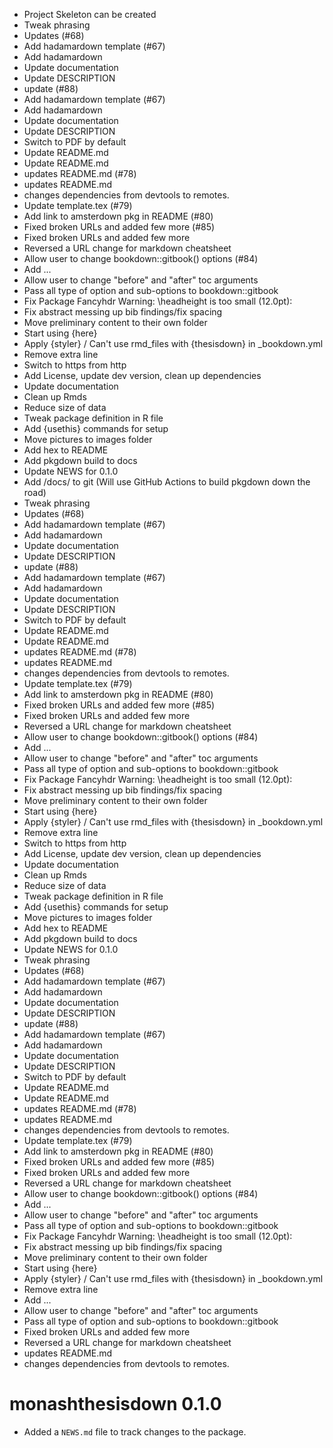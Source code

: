 <!-- NEWS.md is maintained by https://cynkra.github.io/fledge, do not edit -->

* Project Skeleton can be created
* Tweak phrasing
* Updates (#68)
* Add hadamardown template (#67)
* Add hadamardown
* Update documentation
* Update DESCRIPTION
* update (#88)
* Add hadamardown template (#67)
* Add hadamardown
* Update documentation
* Update DESCRIPTION
* Switch to PDF by default
* Update README.md
* Update README.md
* updates README.md (#78)
* updates README.md
* changes dependencies from devtools to remotes.
* Update template.tex (#79)
* Add link to amsterdown pkg in README (#80)
* Fixed broken URLs and added few more (#85)
* Fixed broken URLs and added few more
* Reversed a URL change for markdown cheatsheet
* Allow user to change bookdown::gitbook() options (#84)
* Add ...
* Allow user to change "before" and "after" toc arguments
* Pass all type of option and sub-options to bookdown::gitbook
* Fix Package Fancyhdr Warning: \headheight is too small (12.0pt):
* Fix abstract messing up bib findings/fix spacing
* Move preliminary content to their own folder
* Start using {here}
* Apply {styler} / Can't use rmd_files with {thesisdown} in _bookdown.yml
* Remove extra line
* Switch to https from http
* Add License, update dev version, clean up dependencies
* Update documentation
* Clean up Rmds
* Reduce size of data
* Tweak package definition in R file
* Add {usethis} commands for setup
* Move pictures to images folder
* Add hex to README
* Add pkgdown build to docs
* Update NEWS for 0.1.0
* Add /docs/ to git (Will use GitHub Actions to build pkgdown down the road)
* Tweak phrasing
* Updates (#68)
* Add hadamardown template (#67)
* Add hadamardown
* Update documentation
* Update DESCRIPTION
* update (#88)
* Add hadamardown template (#67)
* Add hadamardown
* Update documentation
* Update DESCRIPTION
* Switch to PDF by default
* Update README.md
* Update README.md
* updates README.md (#78)
* updates README.md
* changes dependencies from devtools to remotes.
* Update template.tex (#79)
* Add link to amsterdown pkg in README (#80)
* Fixed broken URLs and added few more (#85)
* Fixed broken URLs and added few more
* Reversed a URL change for markdown cheatsheet
* Allow user to change bookdown::gitbook() options (#84)
* Add ...
* Allow user to change "before" and "after" toc arguments
* Pass all type of option and sub-options to bookdown::gitbook
* Fix Package Fancyhdr Warning: \headheight is too small (12.0pt):
* Fix abstract messing up bib findings/fix spacing
* Move preliminary content to their own folder
* Start using {here}
* Apply {styler} / Can't use rmd_files with {thesisdown} in _bookdown.yml
* Remove extra line
* Switch to https from http
* Add License, update dev version, clean up dependencies
* Update documentation
* Clean up Rmds
* Reduce size of data
* Tweak package definition in R file
* Add {usethis} commands for setup
* Move pictures to images folder
* Add hex to README
* Add pkgdown build to docs
* Update NEWS for 0.1.0
* Tweak phrasing
* Updates (#68)
* Add hadamardown template (#67)
* Add hadamardown
* Update documentation
* Update DESCRIPTION
* update (#88)
* Add hadamardown template (#67)
* Add hadamardown
* Update documentation
* Update DESCRIPTION
* Switch to PDF by default
* Update README.md
* Update README.md
* updates README.md (#78)
* updates README.md
* changes dependencies from devtools to remotes.
* Update template.tex (#79)
* Add link to amsterdown pkg in README (#80)
* Fixed broken URLs and added few more (#85)
* Fixed broken URLs and added few more
* Reversed a URL change for markdown cheatsheet
* Allow user to change bookdown::gitbook() options (#84)
* Add ...
* Allow user to change "before" and "after" toc arguments
* Pass all type of option and sub-options to bookdown::gitbook
* Fix Package Fancyhdr Warning: \headheight is too small (12.0pt):
* Fix abstract messing up bib findings/fix spacing
* Move preliminary content to their own folder
* Start using {here}
* Apply {styler} / Can't use rmd_files with {thesisdown} in _bookdown.yml
* Remove extra line
* Add ...
* Allow user to change "before" and "after" toc arguments
* Pass all type of option and sub-options to bookdown::gitbook
* Fixed broken URLs and added few more
* Reversed a URL change for markdown cheatsheet
* updates README.md
* changes dependencies from devtools to remotes.


# monashthesisdown 0.1.0

* Added a `NEWS.md` file to track changes to the package.
